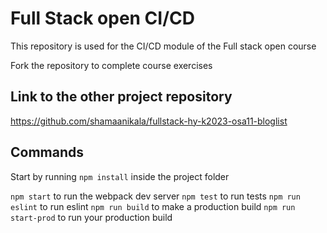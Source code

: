 # Full Stack open CI/CD

This repository is used for the CI/CD module of the Full stack open course

Fork the repository to complete course exercises

## Link to the other project repository

https://github.com/shamaanikala/fullstack-hy-k2023-osa11-bloglist

## Commands

Start by running `npm install` inside the project folder

`npm start` to run the webpack dev server
`npm test` to run tests
`npm run eslint` to run eslint
`npm run build` to make a production build
`npm run start-prod` to run your production build
